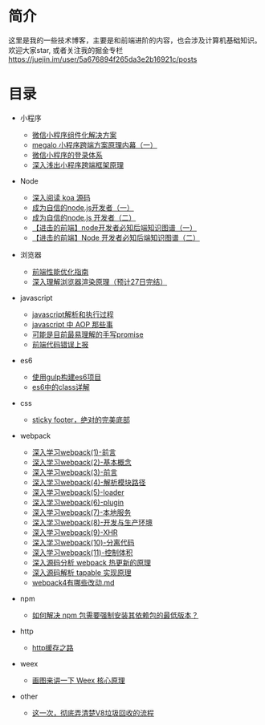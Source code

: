 # 简介

这里是我的一些技术博客，主要是和前端进阶的内容，也会涉及计算机基础知识。欢迎大家star, 或者关注我的掘金专栏 https://juejin.im/user/5a676894f265da3e2b16921c/posts

# 目录

- 小程序
    - [微信小程序组件化解决方案](https://juejin.im/entry/5a676b3ff265da3e4f0a5215)
    - [ megalo 小程序跨端方案原理内幕（一）](https://github.com/dujuncheng/blogs/blob/master/other/megalo%20%E5%B0%8F%E7%A8%8B%E5%BA%8F%E8%B7%A8%E7%AB%AF%E6%96%B9%E6%A1%88%E5%8E%9F%E7%90%86%E5%86%85%E5%B9%95%EF%BC%88%E4%B8%80%EF%BC%89.md)
    - [ 微信小程序的登录体系 ](https://github.com/dujuncheng/blogs/blob/9a2636e27aa051e135e16d9b83f8a38334e8795f/mini_program/%E5%BE%AE%E4%BF%A1%E5%B0%8F%E7%A8%8B%E5%BA%8F%E7%9A%84%E7%99%BB%E5%BD%95%E4%BD%93%E7%B3%BB.md)
    - [ 深入浅出小程序跨端框架原理 ](https://github.com/dujuncheng/blogs/blob/9a2636e27aa051e135e16d9b83f8a38334e8795f/mini_program/%E6%B7%B1%E5%85%A5%E6%B5%85%E5%87%BA%E5%B0%8F%E7%A8%8B%E5%BA%8F%E8%B7%A8%E7%AB%AF%E6%A1%86%E6%9E%B6%E5%8E%9F%E7%90%86.md)
    
    
- Node
    - [ 深入阅读 koa 源码 ](https://github.com/dujuncheng/blogs/blob/9a2636e27aa051e135e16d9b83f8a38334e8795f/node/%E6%B7%B1%E5%85%A5%E9%98%85%E8%AF%BB%20koa%20%E6%BA%90%E7%A0%81.md)
    - [ 成为自信的node.js开发者（一） ](https://github.com/dujuncheng/blogs/blob/9a2636e27aa051e135e16d9b83f8a38334e8795f/node/%E6%88%90%E4%B8%BA%E8%87%AA%E4%BF%A1%E7%9A%84node.js%E5%BC%80%E5%8F%91%E8%80%85%EF%BC%88%E4%B8%80%EF%BC%89.md)
    - [ 成为自信的node.js 开发者（二） ](https://github.com/dujuncheng/blogs/blob/9a2636e27aa051e135e16d9b83f8a38334e8795f/node/%E6%88%90%E4%B8%BA%E8%87%AA%E4%BF%A1%E7%9A%84node.js%20%E5%BC%80%E5%8F%91%E8%80%85%08%EF%BC%88%E4%BA%8C%EF%BC%89.md)
    - [ 【进击的前端】node开发者必知后端知识图谱（一） ](https://github.com/dujuncheng/blogs/blob/9a2636e27aa051e135e16d9b83f8a38334e8795f/node/%E3%80%90%E8%BF%9B%E5%87%BB%E7%9A%84%E5%89%8D%E7%AB%AF%E3%80%91node%E5%BC%80%E5%8F%91%E8%80%85%E5%BF%85%E7%9F%A5%E5%90%8E%E7%AB%AF%E7%9F%A5%E8%AF%86%E5%9B%BE%E8%B0%B1%EF%BC%88%E4%B8%80%EF%BC%89.md)
    - [ 【进击的前端】Node 开发者必知后端知识图谱（二） ](https://github.com/dujuncheng/blogs/blob/9a2636e27aa051e135e16d9b83f8a38334e8795f/node/%E3%80%90%E8%BF%9B%E5%87%BB%E7%9A%84%E5%89%8D%E7%AB%AF%E3%80%91Node%20%E5%BC%80%E5%8F%91%E8%80%85%E5%BF%85%E7%9F%A5%E5%90%8E%E7%AB%AF%E7%9F%A5%E8%AF%86%E5%9B%BE%E8%B0%B1%EF%BC%88%E4%BA%8C%EF%BC%89.md)

- 浏览器
    - [前端性能优化指南](https://github.com/dujuncheng/blogs/blob/2fc1b3235d0687863d1f0c8ba5ca56096d7f7f60/other/%E5%89%8D%E7%AB%AF%E6%80%A7%E8%83%BD%E4%BC%98%E5%8C%96/%E5%89%8D%E7%AB%AF%E6%80%A7%E8%83%BD%E4%BC%98%E5%8C%96.md)
    - [深入理解浏览器渲染原理（预计27日完结）](https://github.com/dujuncheng/blogs/blob/fc770fdfc94994def3dee8423e94c9ec391a57fc/other/%E6%B7%B1%E5%85%A5%E7%90%86%E8%A7%A3%E6%B5%8F%E8%A7%88%E5%99%A8%E6%B8%B2%E6%9F%93%E5%8E%9F%E7%90%86.md)
- javascript
    - [javascript解析和执行过程](https://github.com/dujuncheng/blogs/blob/b1d07ddbfb52f42634ab8481c86c1352b748cc86/javascript/js%E7%9A%84%E8%BF%90%E8%A1%8C%E6%9C%BA%E5%88%B6%E5%AD%A6%E4%B9%A0_%E4%BB%BB%E5%8A%A1%E9%98%9F%E5%88%97%E3%80%81event_loop/js%E7%9A%84%E8%BF%90%E8%A1%8C%E6%9C%BA%E5%88%B6%E5%AD%A6%E4%B9%A0_%E4%BB%BB%E5%8A%A1%E9%98%9F%E5%88%97%E3%80%81event_loop.md)
    - [javascript 中 AOP 那些事](https://github.com/dujuncheng/blogs/blob/9a2636e27aa051e135e16d9b83f8a38334e8795f/javascript/javascript%20%E4%B8%AD%20AOP%20%E9%82%A3%E4%BA%9B%E4%BA%8B.md)
    - [可能是目前最易理解的手写promise](https://github.com/dujuncheng/blogs/blob/9a2636e27aa051e135e16d9b83f8a38334e8795f/javascript/%E5%8F%AF%E8%83%BD%E6%98%AF%E7%9B%AE%E5%89%8D%E6%9C%80%E6%98%93%E7%90%86%E8%A7%A3%E7%9A%84%E6%89%8B%E5%86%99promise.md)
    - [前端代码错误上报](https://github.com/dujuncheng/blogs/blob/master/javascript/%E5%89%8D%E7%AB%AF%E4%BB%A3%E7%A0%81%E9%94%99%E8%AF%AF%E4%B8%8A%E6%8A%A5.md)


- es6
    - [使用gulp构建es6项目](http://blog.leanote.com/post/dujuncheng/es6%E9%A1%B9%E7%9B%AE%E6%9E%84%E5%BB%BA)
    - [es6中的class详解](https://github.com/dujuncheng/blogs/blob/b84eed03f1cc4c6dfcdfd6080bc68e100804d439/es6/es6%E4%B8%AD%E7%9A%84class/es6%E4%B8%AD%E7%9A%84class.md)

- css
    - [sticky footer，绝对的完美底部](https://github.com/dujuncheng/blogs/blob/master/css/sticky%20footer%EF%BC%8C%E7%BB%9D%E5%AF%B9%E7%9A%84%E5%AE%8C%E7%BE%8E%E5%BA%95%E9%83%A8/blog/sticky%20footer%2C%20%E7%BB%9D%E5%AF%B9%E7%9A%84%E5%AE%8C%E7%BE%8E%E5%BA%95%E9%83%A8.md)


- webpack
    - [深入学习webpack(1)-前言](https://github.com/dujuncheng/blogs/blob/64e6fe7f941d849d4dc62800092c218631bbb407/webpack/%E6%B7%B1%E5%85%A5%E5%AD%A6%E4%B9%A0webpack(1).md)
    - [深入学习webpack(2)-基本概念](https://github.com/dujuncheng/blogs/blob/master/webpack/%E6%B7%B1%E5%85%A5%E5%AD%A6%E4%B9%A0webpack(2)-%E5%9F%BA%E6%9C%AC%E6%A6%82%E5%BF%B5.md)
    - [深入学习webpack(3)-前言](https://github.com/dujuncheng/blogs/blob/master/webpack/%E6%B7%B1%E5%85%A5%E5%AD%A6%E4%B9%A0webpack(3)-%E6%90%AD%E5%BB%BA%E5%89%8D%E7%AB%AF%E5%BC%80%E5%8F%91%E7%8E%AF%E5%A2%83.md)
    - [深入学习webpack(4)-解析模块路径](https://github.com/dujuncheng/blogs/blob/master/webpack/%E6%B7%B1%E5%85%A5%E5%AD%A6%E4%B9%A0webpack(4)-%E8%A7%A3%E6%9E%90%E6%A8%A1%E5%9D%97%E8%B7%AF%E5%BE%84.md)
    - [深入学习webpack(5)-loader](https://github.com/dujuncheng/blogs/blob/master/webpack/%E6%B7%B1%E5%85%A5%E5%AD%A6%E4%B9%A0webpack(5)-loader.md)
    - [深入学习webpack(6)-plugin](https://github.com/dujuncheng/blogs/blob/master/webpack/%E6%B7%B1%E5%85%A5%E5%AD%A6%E4%B9%A0webpack(6)-plugin.md)
    - [深入学习webpack(7)-本地服务](https://github.com/dujuncheng/blogs/blob/master/webpack/%E6%B7%B1%E5%85%A5%E5%AD%A6%E4%B9%A0webpack(7)-%E6%9C%AC%E5%9C%B0%E6%9C%8D%E5%8A%A1.md)
    - [深入学习webpack(8)-开发与生产环境](https://github.com/dujuncheng/blogs/blob/master/webpack/%E6%B7%B1%E5%85%A5%E5%AD%A6%E4%B9%A0webpack(8)-%E5%BC%80%E5%8F%91%E4%B8%8E%E7%94%9F%E4%BA%A7%E7%8E%AF%E5%A2%83.md)
    - [深入学习webpack(9)-XHR](https://github.com/dujuncheng/blogs/blob/master/webpack/%E6%B7%B1%E5%85%A5%E5%AD%A6%E4%B9%A0webpack(9)-HMR.md)
    - [深入学习webpack(10)-分离代码](https://github.com/dujuncheng/blogs/blob/master/webpack/%E6%B7%B1%E5%85%A5%E5%AD%A6%E4%B9%A0webpack(10)-%E5%88%86%E7%A6%BB%E4%BB%A3%E7%A0%81.md)
    - [深入学习webpack(11)-控制体积](https://github.com/dujuncheng/blogs/blob/master/webpack/%E6%B7%B1%E5%85%A5%E5%AD%A6%E4%B9%A0webpack(11)-%E6%8E%A7%E5%88%B6%E4%BD%93%E7%A7%AF.md)
    - [深入源码分析 webpack 热更新的原理](https://github.com/dujuncheng/blogs/blob/9a2636e27aa051e135e16d9b83f8a38334e8795f/webpack/%E6%B7%B1%E5%85%A5%E6%BA%90%E7%A0%81%E5%88%86%E6%9E%90%20webpack%20%E7%83%AD%E6%9B%B4%E6%96%B0%E7%9A%84%E5%8E%9F%E7%90%86.md)
    - [深入源码解析 tapable 实现原理](https://github.com/dujuncheng/blogs/blob/9a2636e27aa051e135e16d9b83f8a38334e8795f/webpack/%E6%B7%B1%E5%85%A5%E6%BA%90%E7%A0%81%E8%A7%A3%E6%9E%90%20tapable%20%E5%AE%9E%E7%8E%B0%E5%8E%9F%E7%90%86.md)
    - [webpack4有哪些改动.md](https://github.com/dujuncheng/blogs/blob/9a2636e27aa051e135e16d9b83f8a38334e8795f/webpack/webpack4%E6%9C%89%E5%93%AA%E4%BA%9B%E6%94%B9%E5%8A%A8.md)
    
- npm
    - [如何解决 npm 包需要强制安装其依赖包的最低版本？](https://github.com/dujuncheng/blogs/blob/9a2636e27aa051e135e16d9b83f8a38334e8795f/npm/%E5%A6%82%E4%BD%95%E8%A7%A3%E5%86%B3%20npm%20%E5%8C%85%E9%9C%80%E8%A6%81%E5%BC%BA%E5%88%B6%E5%AE%89%E8%A3%85%E5%85%B6%E4%BE%9D%E8%B5%96%E5%8C%85%E7%9A%84%E6%9C%80%E4%BD%8E%E7%89%88%E6%9C%AC%EF%BC%9F.md)    

- http 
    - [http缓存之路](https://github.com/dujuncheng/blogs/blob/master/http/http%E7%BC%93%E5%AD%98%E4%B9%8B%E8%B7%AF.md)    
    
- weex 
    - [画图来讲一下 Weex 核心原理 ](https://github.com/dujuncheng/blogs/blob/9a2636e27aa051e135e16d9b83f8a38334e8795f/weex/%E7%94%BB%E5%9B%BE%E6%9D%A5%E8%AE%B2%E4%B8%80%E4%B8%8B%20Weex%20%E6%A0%B8%E5%BF%83%E5%8E%9F%E7%90%86.md)      

- other
   - [这一次，彻底弄清楚V8垃圾回收的流程](https://github.com/dujuncheng/blogs/blob/9a2636e27aa051e135e16d9b83f8a38334e8795f/other/%E8%BF%99%E4%B8%80%E6%AC%A1%EF%BC%8C%E5%BD%BB%E5%BA%95%E5%BC%84%E6%B8%85%E6%A5%9AV8%E5%9E%83%E5%9C%BE%E5%9B%9E%E6%94%B6%E7%9A%84%E6%B5%81%E7%A8%8B.md) 
